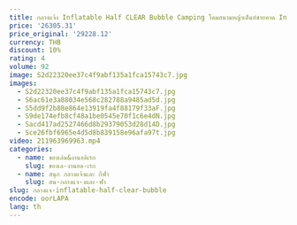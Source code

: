 ```yaml
---
title: กลางแจ้ง Inflatable Half CLEAR Bubble Camping โดมสนามหญ้าเต็นท์ชายหาด Inflatable Bubble House สําหรับโรงแรม
price: '26305.31'
price_original: '29228.12'
currency: THB
discount: 10%
rating: 4
volume: 92
image: S2d22320ee37c4f9abf135a1fca15743c7.jpg
images:
  - S2d22320ee37c4f9abf135a1fca15743c7.jpg
  - S6ac61e3a88034e568c282788a9485ad5d.jpg
  - S5dd9f2b88e864e13919fa4f88179f33aF.jpg
  - S9de174efb8cf48a1be0545e70f1c6e4dN.jpg
  - Sacd417ad2527466d8b29379053d28d14D.jpg
  - Sce26fbf6965e4d5d8b839158e96afa97t.jpg
video: 211963969963.mp4
categories:
  - name: ของเล่น&งานอดิเรก
    slug: ของเล-งานอด-เรก
  - name: สนุก กลางแจ้งและ กีฬา
    slug: สน-กลางแจ-งและ-ฬา
slug: กลางแจ-inflatable-half-clear-bubble
encode: oorLAPA
lang: th
---
```

  